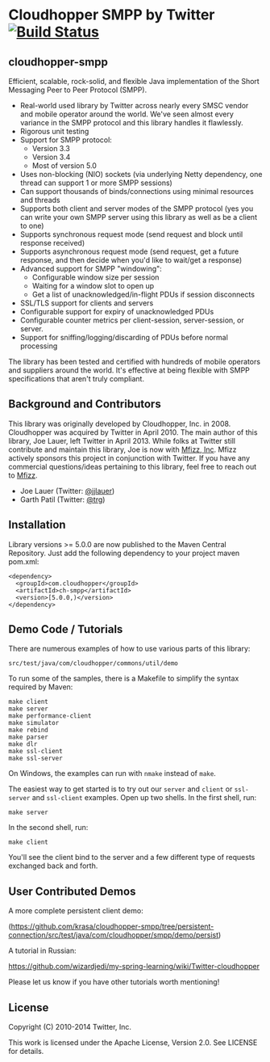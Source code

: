 Cloudhopper SMPP by Twitter [![Build Status](https://secure.travis-ci.org/twitter/cloudhopper-smpp.png?branch=master)](http://travis-ci.org/twitter/cloudhopper-smpp)
============================

cloudhopper-smpp
------------------------

Efficient, scalable, rock-solid, and flexible Java implementation of the Short
Messaging Peer to Peer Protocol (SMPP).

 * Real-world used library by Twitter across nearly every SMSC vendor and 
   mobile operator around the world.  We've seen almost every variance in the
   SMPP protocol and this library handles it flawlessly.
 * Rigorous unit testing
 * Support for SMPP protocol:
    * Version 3.3
    * Version 3.4
    * Most of version 5.0
 * Uses non-blocking (NIO) sockets (via underlying Netty dependency, one thread
   can support 1 or more SMPP sessions)
 * Can support thousands of binds/connections using minimal resources and threads
 * Supports both client and server modes of the SMPP protocol (yes you can 
   write your own SMPP server using this library as well as be a client to one)
 * Supports synchronous request mode (send request and block until response
   received)
 * Supports asynchronous request mode (send request, get a future response,
   and then decide when you'd like to wait/get a response)
 * Advanced support for SMPP "windowing":
    * Configurable window size per session
    * Waiting for a window slot to open up
    * Get a list of unacknowledged/in-flight PDUs if session disconnects
 * SSL/TLS support for clients and servers
 * Configurable support for expiry of unacknowledged PDUs
 * Configurable counter metrics per client-session, server-session, or server.
 * Support for sniffing/logging/discarding of PDUs before normal processing

The library has been tested and certified with hundreds of mobile operators
and suppliers around the world.  It's effective at being flexible with SMPP
specifications that aren't truly compliant.


Background and Contributors
---------------------------

This library was originally developed by Cloudhopper, Inc. in 2008. Cloudhopper
was acquired by Twitter in April 2010. The main author of this library,
Joe Lauer, left Twitter in April 2013. While folks at Twitter still contribute
and maintain this library, Joe is now with [Mfizz, Inc](http://mfizz.com).
Mfizz actively sponsors this project in conjunction with Twitter. If you have
any commercial questions/ideas pertaining to this library, feel free to reach
out to [Mfizz](http://mfizz.com).

- Joe Lauer (Twitter: [@jjlauer](http://twitter.com/jjlauer))
- Garth Patil (Twitter: [@trg](http://twitter.com/trg))

Installation
------------

Library versions >= 5.0.0 are now published to the Maven Central Repository.
Just add the following dependency to your project maven pom.xml:

    <dependency>
      <groupId>com.cloudhopper</groupId>
      <artifactId>ch-smpp</artifactId>
      <version>[5.0.0,)</version>
    </dependency>

Demo Code / Tutorials
---------------------

There are numerous examples of how to use various parts of this library:

    src/test/java/com/cloudhopper/commons/util/demo

To run some of the samples, there is a Makefile to simplify the syntax required
by Maven:

    make client
    make server
    make performance-client
    make simulator
    make rebind
    make parser
    make dlr
    make ssl-client
    make ssl-server

On Windows, the examples can run with `nmake` instead of `make`.

The easiest way to get started is to try out our `server` and `client` or `ssl-server`
and `ssl-client` examples. Open up two shells.  In the first shell, run:

    make server

In the second shell, run:

    make client

You'll see the client bind to the server and a few different type of requests
exchanged back and forth.

User Contributed Demos
----------------------

A more complete persistent client demo:

(https://github.com/krasa/cloudhopper-smpp/tree/persistent-connection/src/test/java/com/cloudhopper/smpp/demo/persist)

A tutorial in Russian:

https://github.com/wizardjedi/my-spring-learning/wiki/Twitter-cloudhopper

Please let us know if you have other tutorials worth mentioning!


License
-------

Copyright (C) 2010-2014 Twitter, Inc.

This work is licensed under the Apache License, Version 2.0. See LICENSE for details.
